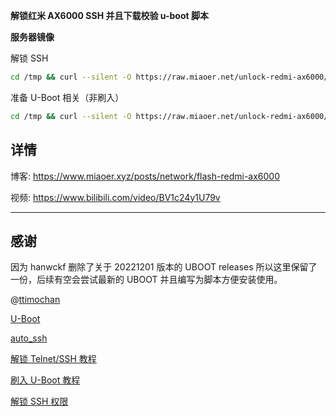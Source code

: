 **解锁红米 AX6000 SSH 并且下载校验 u-boot 脚本**

**服务器镜像**

解锁 SSH

```bash
cd /tmp && curl --silent -O https://raw.miaoer.net/unlock-redmi-ax6000/cn/server/setup.sh && chmod +x setup.sh && ./setup.sh
```

准备 U-Boot 相关（非刷入）

```bash
cd /tmp && curl --silent -O https://raw.miaoer.net/unlock-redmi-ax6000/cn/server/uboot.sh && chmod +x uboot.sh && ./uboot.sh
```

## 详情

博客: https://www.miaoer.xyz/posts/network/flash-redmi-ax6000

视频: https://www.bilibili.com/video/BV1c24y1U79v

***

## 感谢

因为 hanwckf 删除了关于 20221201 版本的 UBOOT releases 所以这里保留了一份，后续有空会尝试最新的 UBOOT 并且编写为脚本方便安装使用。

@[ttimochan](https://github.com/ttimochan)

[U-Boot](https://github.com/hanwckf/bl-mt798x)

[auto_ssh](https://github.com/lemoeo/AX6S/blob/main/auto_ssh.sh)

[解锁 Telnet/SSH 教程](https://qust.me/post/ax6000-shellclash)

[刷入 U-Boot 教程](https://www.right.com.cn/forum/thread-8265832-1-1.html)

[解锁 SSH 权限](https://www.right.com.cn/forum/thread-8253125-1-1.html)
